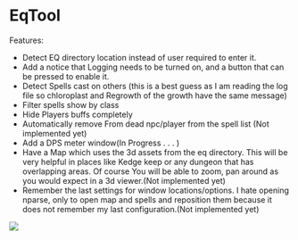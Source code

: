 # EqTool

Features:
<br/>
<ul>
<li>Detect EQ directory location instead of user required to enter it.</li>
<li>Add a notice that Logging needs to be turned on, and a button that can be pressed to enable it.</li>
<li>Detect Spells cast on others (this is a best guess as I am reading the log file so chloroplast and Regrowth of the growth have the same message)</li>
<li>Filter spells show by class</li>
<li>Hide Players buffs completely</li>
<li>Automatically remove From dead npc/player from the spell list (Not implemented yet)</li>
<li>Add a DPS meter window(In Progress . . . )</li>
<li>Have a Map which uses the 3d assets from the eq directory. This will be very helpful in places like Kedge keep or any dungeon that has overlapping areas. Of course You will be able to zoom, pan around as you would expect in a 3d viewer.(Not implemented yet)</li>
<li>Remember the last settings for window locations/options. I hate opening nparse, only to open map and spells and reposition them because it does not remember my last configuration.(Not implemented yet)</li>
</ul>
<img src="https://user-images.githubusercontent.com/3393733/201490732-7ada2a45-7149-40ec-9297-21b2b02ac2e1.png"/>

 

